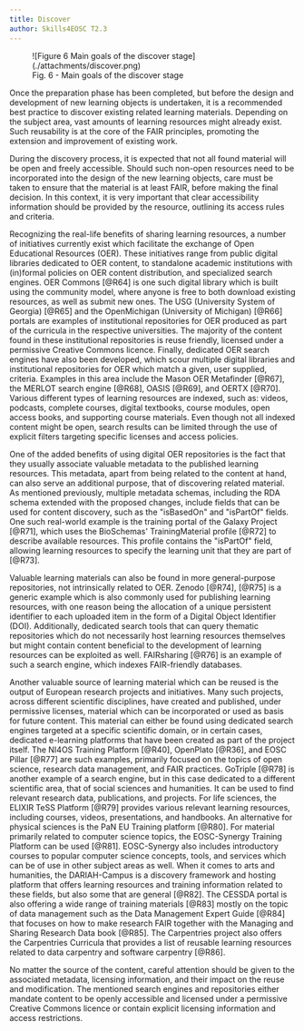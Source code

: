```yaml
---
title: Discover
author: Skills4EOSC T2.3
---
```


<figure markdown>
  ![Figure 6 Main goals of the discover stage](./attachments/discover.png)
  <figcaption>Fig. 6 - Main goals of the discover stage</figcaption>
</figure>


Once the preparation phase has been completed, but before the design and development of new learning objects is undertaken, it is a recommended best practice to discover existing related learning materials. Depending on the subject area, vast amounts of learning resources might already exist. Such reusability is at the core of the FAIR principles, promoting the extension and improvement of existing work.

During the discovery process, it is expected that not all found material will be open and freely accessible. Should such non-open resources need to be incorporated into the design of the new learning objects, care must be taken to ensure that the material is at least FAIR, before making the final decision. In this context, it is very important that clear accessibility information should be provided by the resource, outlining its access rules and criteria. 

Recognizing the real-life benefits of sharing learning resources, a number of initiatives currently exist which facilitate the exchange of Open Educational Resources (OER). These initiatives range from public digital libraries dedicated to OER content, to standalone academic institutions with (in)formal policies on OER content distribution, and specialized search engines. OER Commons [@R64] is one such digital library which is built using the community model, where anyone is free to both download existing resources, as well as submit new ones. The USG (University System of Georgia) [@R65] and the OpenMichigan (University of Michigan) [@R66] portals are examples of institutional repositories for OER produced as part of the curricula in the respective universities. The majority of the content found in these institutional repositories is reuse friendly, licensed under a permissive Creative Commons licence. Finally, dedicated OER search engines have also been developed, which scour multiple digital libraries and institutional repositories for OER which match a given, user supplied, criteria. Examples in this area include the Mason OER Metafinder [@R67], the MERLOT search engine [@R68], OASIS [@R69], and OERTX [@R70]. Various different types of learning resources are indexed, such as: videos, podcasts, complete courses, digital textbooks, course modules, open access books, and supporting course materials. Even though not all indexed content might be open, search results can be limited through the use of explicit filters targeting specific licenses and access policies.

One of the added benefits of using digital OER repositories is the fact that they usually associate valuable metadata to the published learning resources. This metadata, apart from being related to the content at hand, can also serve an additional purpose, that of discovering related material. As mentioned previously, multiple metadata schemas, including the RDA schema extended with the proposed changes, include fields that can be used for content discovery, such as the "isBasedOn" and "isPartOf" fields. One such real-world example is the training portal of the Galaxy Project [@R71], which uses the BioSchemas' TrainingMaterial profile [@R72] to describe available resources. This profile contains the "isPartOf" field, allowing learning resources to specify the learning unit that they are part of [@R73].

Valuable learning materials can also be found in more general-purpose repositories, not intrinsically related to OER. Zenodo [@R74], [@R75] is a generic example which is also commonly used for publishing learning resources, with one reason being the allocation of a unique persistent identifier to each uploaded item in the form of a Digital Object Identifier (DOI). Additionally, dedicated search tools that can query thematic repositories which do not necessarily host learning resources themselves but might contain content beneficial to the development of learning resources can be exploited as well. FAIRsharing [@R76] is an example of such a search engine, which indexes FAIR-friendly databases.

Another valuable source of learning material which can be reused is the output of European research projects and initiatives. Many such projects, across different scientific disciplines, have created and published, under permissive licenses, material which can be incorporated or used as basis for future content. This material can either be found using dedicated search engines targeted at a specific scientific domain, or in certain cases, dedicated e-learning platforms that have been created as part of the project itself. The NI4OS Training Platform [@R40], OpenPlato [@R36], and EOSC Pillar [@R77] are such examples, primarily focused on the topics of open science, research data management, and FAIR practices. GoTriple [@R78] is another example of a search engine, but in this case dedicated to a different scientific area, that of social sciences and humanities. It can be used to find relevant research data, publications, and projects. For life sciences, the ELIXIR TeSS Platform [@R79] provides various relevant learning resources, including courses, videos, presentations, and handbooks. An alternative for physical sciences is the PaN EU Training platform [@R80]. For material primarily related to computer science topics, the EOSC-Synergy Training Platform can be used [@R81]. EOSC-Synergy also includes introductory courses to popular computer science concepts, tools, and services which can be of use in other subject areas as well. When it comes to arts and humanities, the DARIAH-Campus is a discovery framework and hosting platform that offers learning resources and training information related to these fields, but also some that are general [@R82]. The CESSDA portal is also offering a wide range of training materials [@R83] mostly on the topic of data management such as the Data Management Expert Guide [@R84] that focuses on how to make research FAIR together with the Managing and Sharing Research Data book [@R85]. The Carpentries project also offers the Carpentries Curricula that provides a list of reusable learning resources related to data carpentry and software carpentry [@R86]. 

No matter the source of the content, careful attention should be given to the associated metadata, licensing information, and their impact on the reuse and modification. The mentioned search engines and repositories either mandate content to be openly accessible and licensed under a permissive Creative Commons licence or contain explicit licensing information and access restrictions.
